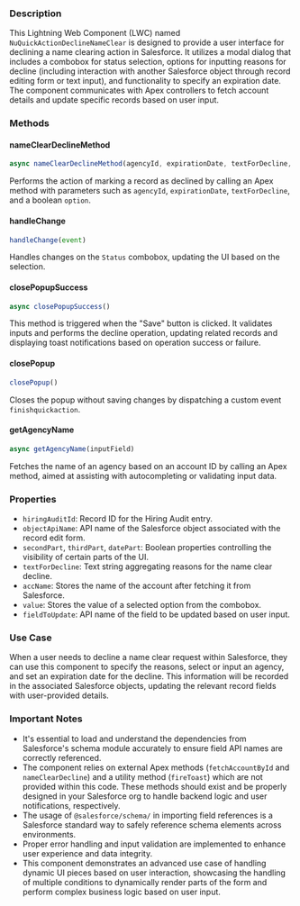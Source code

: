 ### Description
This Lightning Web Component (LWC) named `NuQuickActionDeclineNameClear` is designed to provide a user interface for declining a name clearing action in Salesforce. It utilizes a modal dialog that includes a combobox for status selection, options for inputting reasons for decline (including interaction with another Salesforce object through record editing form or text input), and functionality to specify an expiration date. The component communicates with Apex controllers to fetch account details and update specific records based on user input.

### Methods

#### nameClearDeclineMethod
```js
async nameClearDeclineMethod(agencyId, expirationDate, textForDecline, option)
```
Performs the action of marking a record as declined by calling an Apex method with parameters such as `agencyId`, `expirationDate`, `textForDecline`, and a boolean `option`.

#### handleChange
```js
handleChange(event)
```
Handles changes on the `Status` combobox, updating the UI based on the selection.

#### closePopupSuccess
```js
async closePopupSuccess()
```
This method is triggered when the "Save" button is clicked. It validates inputs and performs the decline operation, updating related records and displaying toast notifications based on operation success or failure.

#### closePopup
```js
closePopup()
```
Closes the popup without saving changes by dispatching a custom event `finishquickaction`.

#### getAgencyName
```js
async getAgencyName(inputField)
```
Fetches the name of an agency based on an account ID by calling an Apex method, aimed at assisting with autocompleting or validating input data.

### Properties

- `hiringAuditId`: Record ID for the Hiring Audit entry.
- `objectApiName`: API name of the Salesforce object associated with the record edit form.
- `secondPart`, `thirdPart`, `datePart`: Boolean properties controlling the visibility of certain parts of the UI.
- `textForDecline`: Text string aggregating reasons for the name clear decline.
- `accName`: Stores the name of the account after fetching it from Salesforce.
- `value`: Stores the value of a selected option from the combobox.
- `fieldToUpdate`: API name of the field to be updated based on user input.

### Use Case
When a user needs to decline a name clear request within Salesforce, they can use this component to specify the reasons, select or input an agency, and set an expiration date for the decline. This information will be recorded in the associated Salesforce objects, updating the relevant record fields with user-provided details.

### Important Notes

- It's essential to load and understand the dependencies from Salesforce's schema module accurately to ensure field API names are correctly referenced.
- The component relies on external Apex methods (`fetchAccountById` and `nameClearDecline`) and a utility method (`fireToast`) which are not provided within this code. These methods should exist and be properly designed in your Salesforce org to handle backend logic and user notifications, respectively.
- The usage of `@salesforce/schema/` in importing field references is a Salesforce standard way to safely reference schema elements across environments.
- Proper error handling and input validation are implemented to enhance user experience and data integrity.
- This component demonstrates an advanced use case of handling dynamic UI pieces based on user interaction, showcasing the handling of multiple conditions to dynamically render parts of the form and perform complex business logic based on user input.